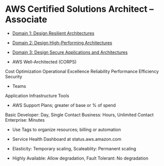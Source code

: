 # AWS Certified Solutions Architect – Associate

* [Domain 1: Design Resilient Architectures](1)

* [Domain 2: Design High-Performing Architectures](2)

* [Domain 3: Design Secure Applications and Architectures](3)

* AWS Well-Architected (CORPS)

Cost Optimization
Operational Excellence
Reliability
Performance Efficiency
Security

* Teams

Application
Infrastructure
Tools

* AWS Support Plans; greater of base or % of spend

Basic
Developer: Day, Single Contact
Business: Hours, Unlimited Contact
Enterprise: Minutes

* Use Tags to organize resources; billing or automation

* Service Health Dashboard at status.aws.amazon.com

* Elasticity: Temporary scaling, Scaleablity: Permanent scaling

* Highly Available: Allow degradation, Fault Tolerant: No degradation
